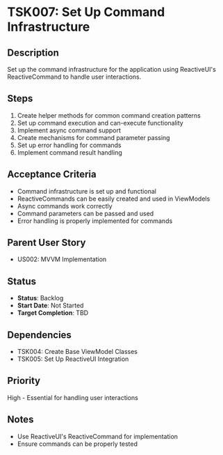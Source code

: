 # TSK007: Set Up Command Infrastructure

## Description
Set up the command infrastructure for the application using ReactiveUI's ReactiveCommand to handle user interactions.

## Steps
1. Create helper methods for common command creation patterns
2. Set up command execution and can-execute functionality
3. Implement async command support
4. Create mechanisms for command parameter passing
5. Set up error handling for commands
6. Implement command result handling

## Acceptance Criteria
- Command infrastructure is set up and functional
- ReactiveCommands can be easily created and used in ViewModels
- Async commands work correctly
- Command parameters can be passed and used
- Error handling is properly implemented for commands

## Parent User Story
- US002: MVVM Implementation

## Status
- **Status**: Backlog
- **Start Date**: Not Started
- **Target Completion**: TBD

## Dependencies
- TSK004: Create Base ViewModel Classes
- TSK005: Set Up ReactiveUI Integration

## Priority
High - Essential for handling user interactions

## Notes
- Use ReactiveUI's ReactiveCommand for implementation
- Ensure commands can be properly tested

